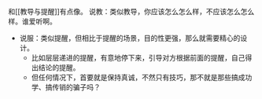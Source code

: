 

和[[教导与提醒]]有点像。
说教：类似教导，你应该怎么怎么样，不应该怎么怎么样。谁爱听啊。
- 说服：类似提醒，但相比于提醒的场景，目的性更强，那么就需要精心的设计。
	- 比如层层递进的提醒，有意地停下来，引导对方根据前面的提醒，自己得出结论的提醒。
	- 但任何情况下，首要就是保持真诚，不然只有技巧，那不就是那些搞成功学、搞传销的骗子吗？
